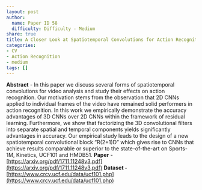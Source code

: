 ```yaml
---
layout: post
author:
  name: Paper ID 58
  difficulty: Difficulty - Medium
share: true
title: A Closer Look at Spatiotemporal Convolutions for Action Recognition
categories:
- CV
- Action Recognition
- medium
tags: []
---
```

**Abstract** - In this paper we discuss several forms of spatiotemporal convolutions for video analysis and study their effects on action recognition. Our motivation stems from the observation that 2D CNNs applied to individual frames of the video have remained solid performers in action recognition. In this work we empirically demonstrate the accuracy advantages of 3D CNNs over 2D CNNs within the framework of residual learning. Furthermore, we show that factorizing the 3D convolutional filters into separate spatial and temporal components yields significantly advantages in accuracy. Our empirical study leads to the design of a new spatiotemporal convolutional block “R(2+1)D” which gives rise to CNNs that achieve results comparable or superior to the state-of-the-art on Sports-1M, Kinetics, UCF101 and HMDB51.
**Paper** - [https://arxiv.org/pdf/1711.11248v3.pdf](https://arxiv.org/pdf/1711.11248v3.pdf)
**Dataset -** [https://www.crcv.ucf.edu/data/ucf101.php](https://www.crcv.ucf.edu/data/ucf101.php)
    
